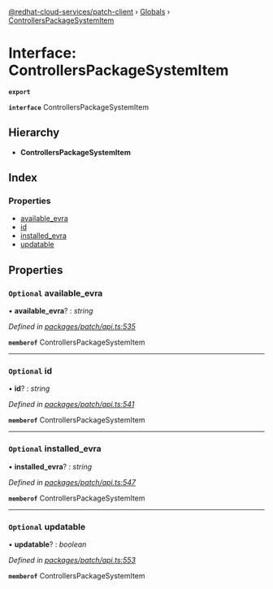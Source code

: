 [@redhat-cloud-services/patch-client](../README.md) › [Globals](../globals.md) › [ControllersPackageSystemItem](controllerspackagesystemitem.md)

# Interface: ControllersPackageSystemItem

**`export`** 

**`interface`** ControllersPackageSystemItem

## Hierarchy

* **ControllersPackageSystemItem**

## Index

### Properties

* [available_evra](controllerspackagesystemitem.md#optional-available_evra)
* [id](controllerspackagesystemitem.md#optional-id)
* [installed_evra](controllerspackagesystemitem.md#optional-installed_evra)
* [updatable](controllerspackagesystemitem.md#optional-updatable)

## Properties

### `Optional` available_evra

• **available_evra**? : *string*

*Defined in [packages/patch/api.ts:535](https://github.com/fhlavac/javascript-clients/blob/c21a0a5/packages/patch/api.ts#L535)*

**`memberof`** ControllersPackageSystemItem

___

### `Optional` id

• **id**? : *string*

*Defined in [packages/patch/api.ts:541](https://github.com/fhlavac/javascript-clients/blob/c21a0a5/packages/patch/api.ts#L541)*

**`memberof`** ControllersPackageSystemItem

___

### `Optional` installed_evra

• **installed_evra**? : *string*

*Defined in [packages/patch/api.ts:547](https://github.com/fhlavac/javascript-clients/blob/c21a0a5/packages/patch/api.ts#L547)*

**`memberof`** ControllersPackageSystemItem

___

### `Optional` updatable

• **updatable**? : *boolean*

*Defined in [packages/patch/api.ts:553](https://github.com/fhlavac/javascript-clients/blob/c21a0a5/packages/patch/api.ts#L553)*

**`memberof`** ControllersPackageSystemItem
